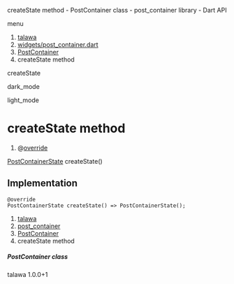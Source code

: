 




createState method - PostContainer class - post\_container library - Dart API







menu

1. [talawa](../../index.html)
2. [widgets/post\_container.dart](../../file-___home_harshil_Desktop_open-source_palisadoes_talawa_lib_widgets_post_container/)
3. [PostContainer](../../file-___home_harshil_Desktop_open-source_palisadoes_talawa_lib_widgets_post_container/PostContainer-class.html)
4. createState method

createState


dark\_mode

light\_mode




# createState method


1. @[override](https://api.flutter.dev/flutter/dart-core/override-constant.html)

[PostContainerState](../../file-___home_harshil_Desktop_open-source_palisadoes_talawa_lib_widgets_post_container/PostContainerState-class.html)
createState()

## Implementation

```
@override
PostContainerState createState() => PostContainerState();
```

 


1. [talawa](../../index.html)
2. [post\_container](../../file-___home_harshil_Desktop_open-source_palisadoes_talawa_lib_widgets_post_container/)
3. [PostContainer](../../file-___home_harshil_Desktop_open-source_palisadoes_talawa_lib_widgets_post_container/PostContainer-class.html)
4. createState method

##### PostContainer class





talawa
1.0.0+1






